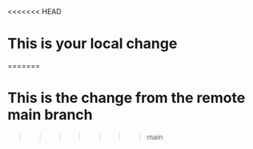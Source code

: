 <<<<<<< HEAD
# This is your local change
=======
# This is the change from the remote main branch
>>>>>>> main
